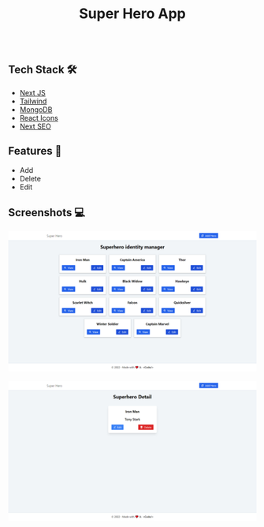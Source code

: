 <div align="center">
    <h1>Super Hero App</h1>
</div>

<br />
<br />

## Tech Stack 🛠
- [Next JS](https://nextjs.org/)
- [Tailwind](https://tailwindcss.com/)
- [MongoDB](https://www.mongodb.com/cloud)
- [React Icons](https://react-icons.github.io/react-icons/)
- [Next SEO](https://github.com/garmeeh/next-seo)

## Features 🎇
- Add
- Delete
- Edit

## Screenshots 💻
<img src="/public/assets/screenshot-1.png"/>
<br />
<br />
<img src="/public/assets/screenshot-2.png"/>

